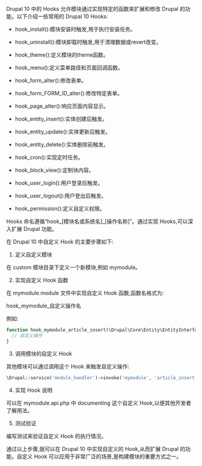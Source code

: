 Drupal 10 中的 Hooks 允许模块通过实现特定的函数来扩展和修改 Drupal 的功能。以下介绍一些常用的 Drupal 10 Hooks:

- hook_install():模块安装时触发,用于执行安装任务。

- hook_uninstall():模块卸载时触发,用于清理数据或revert改变。

- hook_theme():定义模块的theme函数。

- hook_menu():定义菜单路径和页面回调函数。

- hook_form_alter():修改表单。

- hook_form_FORM_ID_alter():修改特定表单。

- hook_page_alter():响应页面内容显示。

- hook_entity_insert():实体创建后触发。

- hook_entity_update():实体更新后触发。

- hook_entity_delete():实体删除前触发。

- hook_cron():实现定时任务。

- hook_block_view():定制块内容。

- hook_user_login():用户登录后触发。

- hook_user_logout():用户登出后触发。

- hook_permission():定义自定义权限。

Hooks 命名遵循“hook_[模块名或系统名]_[操作名称]”。通过实现 Hooks,可以深入扩展 Drupal 功能。



在 Drupal 10 中自定义 Hook 的主要步骤如下:

1. 定义自定义模块

在 custom 模块目录下定义一个新模块,例如 mymodule。

2. 实现自定义 Hook 函数

在 mymodule.module 文件中实现自定义 Hook 函数,函数名格式为:

hook_mymodule_自定义操作名

例如:

```php
function hook_mymodule_article_insert(\Drupal\Core\Entity\EntityInterface $entity) {
  // 自定义操作
}
```

3. 调用模块的自定义 Hook

其他模块可以通过调用这个 Hook 来触发自定义操作:

```php
\Drupal::service('module_handler')->invoke('mymodule', 'article_insert', [$entity]);
```

4. 实现 Hook 说明

可以在 mymodule.api.php 中 documenting 这个自定义 Hook,以便其他开发者了解用法。

5. 测试验证

编写测试来验证自定义 Hook 的执行情况。

通过以上步骤,就可以在 Drupal 10 中实现自定义的 Hook,从而扩展 Drupal 的功能。自定义 Hook 可以应用于非常广泛的场景,是构建模块的重要方式之一。
